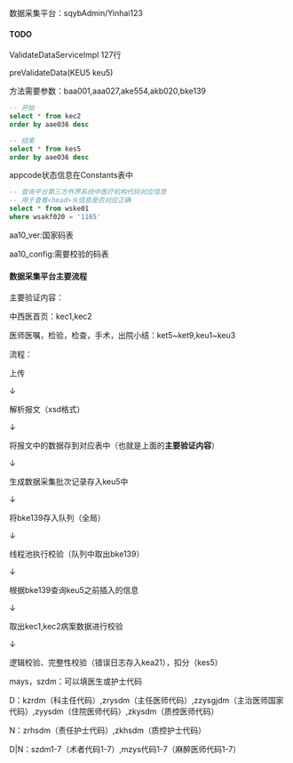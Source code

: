 数据采集平台：sqybAdmin/Yinhai123

#### TODO

ValidateDataServiceImpl	127行

preValidateData(KEU5 keu5)

方法需要参数：baa001,aaa027,ake554,akb020,bke139





```sql
-- 开始
select * from kec2
order by aae036 desc

-- 结束
select * from kes5
order by aae036 desc
```



appcode状态信息在Constants表中



```sql
-- 查询平台第三方外界系统中医疗机构代码对应信息
-- 用于查看<head>头信息是否对应正确
select * from wske01
where wsakf020 = '1165'
```



aa10_ver:国家码表

aa10_config:需要校验的码表



#### 数据采集平台主要流程

主要验证内容：

中西医首页：kec1,kec2

医师医嘱，检验，检查，手术，出院小结：ket5~ket9,keu1~keu3

流程：

上传

↓

解析报文（xsd格式）

↓

将报文中的数据存到对应表中（也就是上面的**主要验证内容**）

↓

生成数据采集批次记录存入keu5中

↓

将bke139存入队列（全局）

↓

线程池执行校验（队列中取出bke139）

↓

根据bke139查询keu5之前插入的信息

↓

取出kec1,kec2病案数据进行校验

↓

逻辑校验、完整性校验（错误日志存入kea21），扣分（kes5）





mays，szdm：可以填医生或护士代码



D：kzrdm（科主任代码）,zrysdm（主任医师代码）,zzysgjdm（主治医师国家代码）,zyysdm（住院医师代码）,zkysdm（质控医师代码）



N：zrhsdm（责任护士代码）,zkhsdm（质控护士代码）



D|N：szdm1-7（术者代码1-7）,mzys代码1-7（麻醉医师代码1-7）







```java

```

